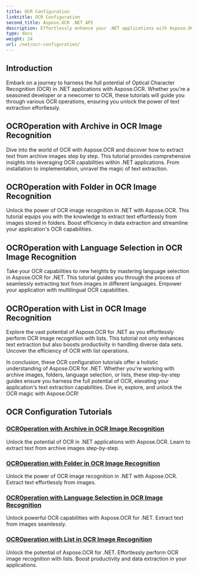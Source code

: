 ```yaml
---
title: OCR Configuration
linktitle: OCR Configuration
second_title: Aspose.OCR .NET API
description: Effortlessly enhance your .NET applications with Aspose.OCR. Explore OCR configuration tutorials, including archive, folder, language selection and list operations.
type: docs
weight: 24
url: /net/ocr-configuration/
---
```

## Introduction

Embark on a journey to harness the full potential of Optical Character Recognition (OCR) in .NET applications with Aspose.OCR. Whether you're a seasoned developer or a newcomer to OCR, these tutorials will guide you through various OCR operations, ensuring you unlock the power of text extraction effortlessly.

## OCROperation with Archive in OCR Image Recognition
Dive into the world of OCR with Aspose.OCR and discover how to extract text from archive images step by step. This tutorial provides comprehensive insights into leveraging OCR capabilities within .NET applications. From installation to implementation, unravel the magic of text extraction.

## OCROperation with Folder in OCR Image Recognition
Unlock the power of OCR image recognition in .NET with Aspose.OCR. This tutorial equips you with the knowledge to extract text effortlessly from images stored in folders. Boost efficiency in data extraction and streamline your application's OCR capabilities.

## OCROperation with Language Selection in OCR Image Recognition
Take your OCR capabilities to new heights by mastering language selection in Aspose.OCR for .NET. This tutorial guides you through the process of seamlessly extracting text from images in different languages. Empower your application with multilingual OCR capabilities.

## OCROperation with List in OCR Image Recognition
Explore the vast potential of Aspose.OCR for .NET as you effortlessly perform OCR image recognition with lists. This tutorial not only enhances text extraction but also boosts productivity in handling diverse data sets. Uncover the efficiency of OCR with list operations.

In conclusion, these OCR configuration tutorials offer a holistic understanding of Aspose.OCR for .NET. Whether you're working with archive images, folders, language selection, or lists, these step-by-step guides ensure you harness the full potential of OCR, elevating your application's text extraction capabilities. Dive in, explore, and unlock the OCR magic with Aspose.OCR!
## OCR Configuration Tutorials
### [OCROperation with Archive in OCR Image Recognition](./ocr-operation-with-archive/)
Unlock the potential of OCR in .NET applications with Aspose.OCR. Learn to extract text from archive images step-by-step.
### [OCROperation with Folder in OCR Image Recognition](./ocr-operation-with-folder/)
Unlock the power of OCR image recognition in .NET with Aspose.OCR. Extract text effortlessly from images.
### [OCROperation with Language Selection in OCR Image Recognition](./ocr-operation-with-language-selection/)
Unlock powerful OCR capabilities with Aspose.OCR for .NET. Extract text from images seamlessly.
### [OCROperation with List in OCR Image Recognition](./ocr-operation-with-list/)
Unlock the potential of Aspose.OCR for .NET. Effortlessly perform OCR image recognition with lists. Boost productivity and data extraction in your applications.
